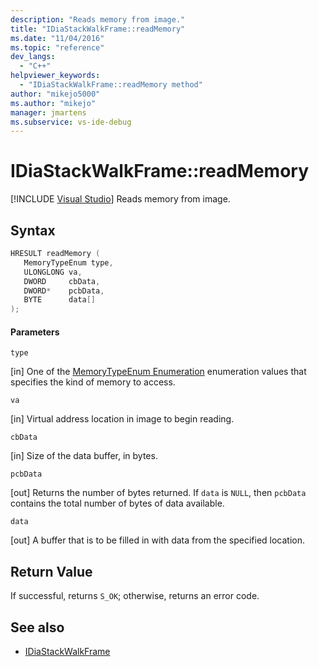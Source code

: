```yaml
---
description: "Reads memory from image."
title: "IDiaStackWalkFrame::readMemory"
ms.date: "11/04/2016"
ms.topic: "reference"
dev_langs:
  - "C++"
helpviewer_keywords:
  - "IDiaStackWalkFrame::readMemory method"
author: "mikejo5000"
ms.author: "mikejo"
manager: jmartens
ms.subservice: vs-ide-debug
---
```

# IDiaStackWalkFrame::readMemory

 [!INCLUDE [Visual Studio](~/includes/applies-to-version/vs-windows-only.md)]
Reads memory from image.

## Syntax

```C++
HRESULT readMemory ( 
   MemoryTypeEnum type,
   ULONGLONG va,
   DWORD     cbData,
   DWORD*    pcbData,
   BYTE      data[]
);
```

#### Parameters
 `type`

[in] One of the [MemoryTypeEnum Enumeration](../../debugger/debug-interface-access/memorytypeenum.md) enumeration values that specifies the kind of memory to access.

 `va`

[in] Virtual address location in image to begin reading.

 `cbData`

[in] Size of the data buffer, in bytes.

 `pcbData`

[out] Returns the number of bytes returned. If `data` is `NULL`, then `pcbData` contains the total number of bytes of data available.

 `data`

[out] A buffer that is to be filled in with data from the specified location.

## Return Value
 If successful, returns `S_OK`; otherwise, returns an error code.

## See also
- [IDiaStackWalkFrame](../../debugger/debug-interface-access/idiastackwalkframe.md)
